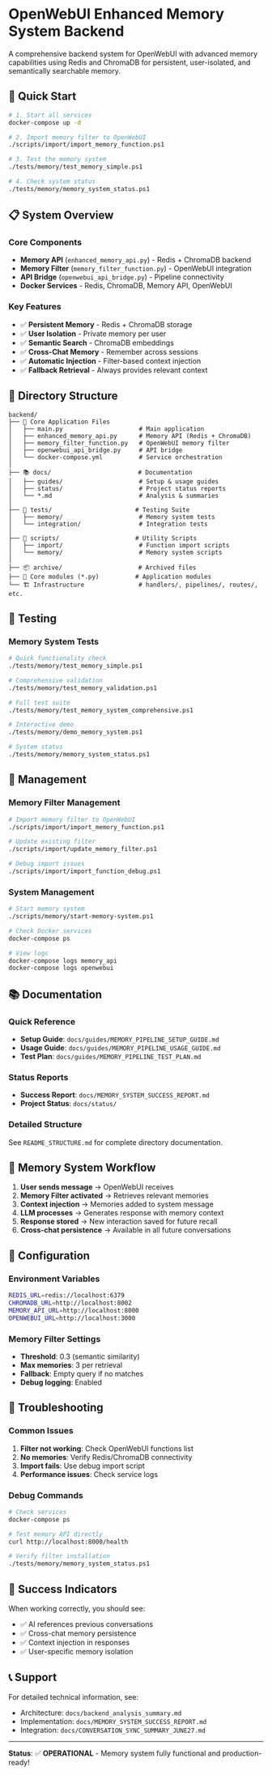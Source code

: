 # OpenWebUI Enhanced Memory System Backend

A comprehensive backend system for OpenWebUI with advanced memory capabilities using Redis and ChromaDB for persistent, user-isolated, and semantically searchable memory.

## 🚀 Quick Start

```bash
# 1. Start all services
docker-compose up -d

# 2. Import memory filter to OpenWebUI
./scripts/import/import_memory_function.ps1

# 3. Test the memory system
./tests/memory/test_memory_simple.ps1

# 4. Check system status
./tests/memory/memory_system_status.ps1
```

## 📋 System Overview

### Core Components
- **Memory API** (`enhanced_memory_api.py`) - Redis + ChromaDB backend
- **Memory Filter** (`memory_filter_function.py`) - OpenWebUI integration
- **API Bridge** (`openwebui_api_bridge.py`) - Pipeline connectivity
- **Docker Services** - Redis, ChromaDB, Memory API, OpenWebUI

### Key Features
- ✅ **Persistent Memory** - Redis + ChromaDB storage
- ✅ **User Isolation** - Private memory per user
- ✅ **Semantic Search** - ChromaDB embeddings
- ✅ **Cross-Chat Memory** - Remember across sessions
- ✅ **Automatic Injection** - Filter-based context injection
- ✅ **Fallback Retrieval** - Always provides relevant context

## 📁 Directory Structure

```
backend/
├── 📄 Core Application Files
│   ├── main.py                     # Main application
│   ├── enhanced_memory_api.py      # Memory API (Redis + ChromaDB)
│   ├── memory_filter_function.py   # OpenWebUI memory filter
│   ├── openwebui_api_bridge.py     # API bridge
│   └── docker-compose.yml          # Service orchestration
│
├── 📚 docs/                        # Documentation
│   ├── guides/                     # Setup & usage guides
│   ├── status/                     # Project status reports
│   └── *.md                        # Analysis & summaries
│
├── 🧪 tests/                       # Testing Suite
│   ├── memory/                     # Memory system tests
│   └── integration/                # Integration tests
│
├── 📜 scripts/                     # Utility Scripts
│   ├── import/                     # Function import scripts
│   └── memory/                     # Memory system scripts
│
├── 📦 archive/                     # Archived files
├── 🔧 Core modules (*.py)          # Application modules
└── 🏗️ Infrastructure               # handlers/, pipelines/, routes/, etc.
```

## 🧪 Testing

### Memory System Tests
```bash
# Quick functionality check
./tests/memory/test_memory_simple.ps1

# Comprehensive validation  
./tests/memory/test_memory_validation.ps1

# Full test suite
./tests/memory/test_memory_system_comprehensive.ps1

# Interactive demo
./tests/memory/demo_memory_system.ps1

# System status
./tests/memory/memory_system_status.ps1
```

## 🔧 Management

### Memory Filter Management
```bash
# Import memory filter to OpenWebUI
./scripts/import/import_memory_function.ps1

# Update existing filter
./scripts/import/update_memory_filter.ps1

# Debug import issues
./scripts/import/import_function_debug.ps1
```

### System Management
```bash
# Start memory system
./scripts/memory/start-memory-system.ps1

# Check Docker services
docker-compose ps

# View logs
docker-compose logs memory_api
docker-compose logs openwebui
```

## 📚 Documentation

### Quick Reference
- **Setup Guide**: `docs/guides/MEMORY_PIPELINE_SETUP_GUIDE.md`
- **Usage Guide**: `docs/guides/MEMORY_PIPELINE_USAGE_GUIDE.md`
- **Test Plan**: `docs/guides/MEMORY_PIPELINE_TEST_PLAN.md`

### Status Reports
- **Success Report**: `docs/MEMORY_SYSTEM_SUCCESS_REPORT.md`
- **Project Status**: `docs/status/`

### Detailed Structure
See `README_STRUCTURE.md` for complete directory documentation.

## 🎯 Memory System Workflow

1. **User sends message** → OpenWebUI receives
2. **Memory Filter activated** → Retrieves relevant memories
3. **Context injection** → Memories added to system message
4. **LLM processes** → Generates response with memory context
5. **Response stored** → New interaction saved for future recall
6. **Cross-chat persistence** → Available in all future conversations

## 🔧 Configuration

### Environment Variables
```bash
REDIS_URL=redis://localhost:6379
CHROMADB_URL=http://localhost:8002
MEMORY_API_URL=http://localhost:8000
OPENWEBUI_URL=http://localhost:3000
```

### Memory Filter Settings
- **Threshold**: 0.3 (semantic similarity)
- **Max memories**: 3 per retrieval
- **Fallback**: Empty query if no matches
- **Debug logging**: Enabled

## 🚨 Troubleshooting

### Common Issues
1. **Filter not working**: Check OpenWebUI functions list
2. **No memories**: Verify Redis/ChromaDB connectivity
3. **Import fails**: Use debug import script
4. **Performance issues**: Check service logs

### Debug Commands
```bash
# Check services
docker-compose ps

# Test memory API directly
curl http://localhost:8000/health

# Verify filter installation
./tests/memory/memory_system_status.ps1
```

## 🎉 Success Indicators

When working correctly, you should see:
- ✅ AI references previous conversations
- ✅ Cross-chat memory persistence
- ✅ Context injection in responses
- ✅ User-specific memory isolation

## 📞 Support

For detailed technical information, see:
- Architecture: `docs/backend_analysis_summary.md`
- Implementation: `docs/MEMORY_SYSTEM_SUCCESS_REPORT.md`
- Integration: `docs/CONVERSATION_SYNC_SUMMARY_JUNE27.md`

---

**Status**: ✅ **OPERATIONAL** - Memory system fully functional and production-ready!
